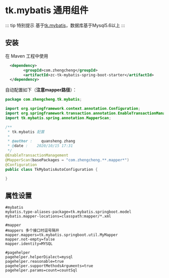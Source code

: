# tk.mybatis 通用组件

::: tip 特别提示
基于[tk.mybatis](https://github.com/abel533/MyBatis-Spring-Boot)，数据库基于Mysql5.6以上
:::

## 安装

在 Maven 工程中使用

```xml
  <dependency>
        <groupId>com.zhengcheng</groupId>
        <artifactId>zc-tk-mybatis-spring-boot-starter</artifactId>
  </dependency>
```

自动配置如下（**注意mapper路径**）：
```java
package com.zhengcheng.tk.mybatis;

import org.springframework.context.annotation.Configuration;
import org.springframework.transaction.annotation.EnableTransactionManagement;
import tk.mybatis.spring.annotation.MapperScan;

/**
 * tk.mybatis 配置
 *
 * @author :    quansheng.zhang
 * @date :    2020/10/15 17:31
 */
@EnableTransactionManagement
@MapperScan(basePackages = "com.zhengcheng.**.mapper*")
@Configuration
public class TkMybatisAutoConfiguration {

}
```

## 属性设置

```properties
#mybatis
mybatis.type-aliases-package=tk.mybatis.springboot.model
mybatis.mapper-locations=classpath:mapper/*.xml

#mapper
#mappers 多个接口时逗号隔开
mapper.mappers=tk.mybatis.springboot.util.MyMapper
mapper.not-empty=false
mapper.identity=MYSQL

#pagehelper
pagehelper.helperDialect=mysql
pagehelper.reasonable=true
pagehelper.supportMethodsArguments=true
pagehelper.params=count=countSql
```